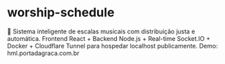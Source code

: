 # worship-schedule
🎵 Sistema inteligente de escalas musicais com distribuição justa e automática. Frontend React + Backend Node.js + Real-time Socket.IO + Docker + Cloudflare Tunnel para hospedar localhost publicamente. Demo: hml.portadagraca.com.br
